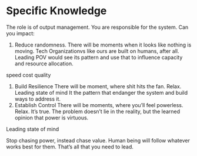 # Specific Knowledge

The role is of output management. You are responsible for the system. Can you impact:  


1. Reduce randomness. There will be moments when it looks like nothing is moving. Tech Organizationvs like ours are built on humans, after all.  Leading POV would see its pattern and use that to influence capacity and resource allocation.

speed cost quality  


1. Build Resilience  There will be moment, where shit hits the fan. Relax.  Leading state of mind It the pattern that endanger the system and build ways to address it.  
2. Establish Control  There will be moments, where you’ll feel powerless. Relax. It’s true. The problem doesn’t lie in the reality, but the learned opinion that power is virtuous.

  
Leading state of mind

Stop chasing power, instead chase value. Human being will follow whatever works best for them. That’s all that you need to lead.

